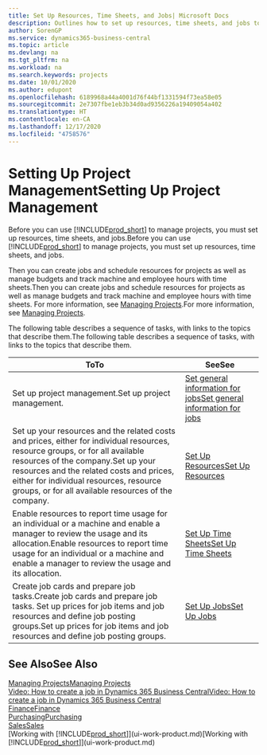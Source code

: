 ```yaml
---
title: Set Up Resources, Time Sheets, and Jobs| Microsoft Docs
description: Outlines how to set up resources, time sheets, and jobs to manage projects.
author: SorenGP
ms.service: dynamics365-business-central
ms.topic: article
ms.devlang: na
ms.tgt_pltfrm: na
ms.workload: na
ms.search.keywords: projects
ms.date: 10/01/2020
ms.author: edupont
ms.openlocfilehash: 6189968a44a4001d76f44bf1331594f73ea58e05
ms.sourcegitcommit: 2e7307fbe1eb3b34d0ad9356226a19409054a402
ms.translationtype: HT
ms.contentlocale: en-CA
ms.lasthandoff: 12/17/2020
ms.locfileid: "4758576"
---
```

# <a name="setting-up-project-management"></a><span data-ttu-id="298e4-103">Setting Up Project Management</span><span class="sxs-lookup"><span data-stu-id="298e4-103">Setting Up Project Management</span></span>
<span data-ttu-id="298e4-104">Before you can use [!INCLUDE[prod_short](includes/prod_short.md)] to manage projects, you must set up resources, time sheets, and jobs.</span><span class="sxs-lookup"><span data-stu-id="298e4-104">Before you can use [!INCLUDE[prod_short](includes/prod_short.md)] to manage projects, you must set up resources, time sheets, and jobs.</span></span>

<span data-ttu-id="298e4-105">Then you can create jobs and schedule resources for projects as well as manage budgets and track machine and employee hours with time sheets.</span><span class="sxs-lookup"><span data-stu-id="298e4-105">Then you can create jobs and schedule resources for projects as well as manage budgets and track machine and employee hours with time sheets.</span></span> <span data-ttu-id="298e4-106">For more information, see [Managing Projects](projects-manage-projects.md).</span><span class="sxs-lookup"><span data-stu-id="298e4-106">For more information, see [Managing Projects](projects-manage-projects.md).</span></span>  

<span data-ttu-id="298e4-107">The following table describes a sequence of tasks, with links to the topics that describe them.</span><span class="sxs-lookup"><span data-stu-id="298e4-107">The following table describes a sequence of tasks, with links to the topics that describe them.</span></span>

| <span data-ttu-id="298e4-108">To</span><span class="sxs-lookup"><span data-stu-id="298e4-108">To</span></span> | <span data-ttu-id="298e4-109">See</span><span class="sxs-lookup"><span data-stu-id="298e4-109">See</span></span> |
| --- | --- |
| <span data-ttu-id="298e4-110">Set up project management.</span><span class="sxs-lookup"><span data-stu-id="298e4-110">Set up project management.</span></span>|[<span data-ttu-id="298e4-111">Set general information for jobs</span><span class="sxs-lookup"><span data-stu-id="298e4-111">Set general information for jobs</span></span>](projects-how-setup-jobs.md#to-set-general-information-for-jobs)|
| <span data-ttu-id="298e4-112">Set up your resources and the related costs and prices, either for individual resources, resource groups, or for all available resources of the company.</span><span class="sxs-lookup"><span data-stu-id="298e4-112">Set up your resources and the related costs and prices, either for individual resources, resource groups, or for all available resources of the company.</span></span> |[<span data-ttu-id="298e4-113">Set Up Resources</span><span class="sxs-lookup"><span data-stu-id="298e4-113">Set Up Resources</span></span>](projects-how-setup-resources.md) |
| <span data-ttu-id="298e4-114">Enable resources to report time usage for an individual or a machine and enable a manager to review the usage and its allocation.</span><span class="sxs-lookup"><span data-stu-id="298e4-114">Enable resources to report time usage for an individual or a machine and enable a manager to review the usage and its allocation.</span></span> |[<span data-ttu-id="298e4-115">Set Up Time Sheets</span><span class="sxs-lookup"><span data-stu-id="298e4-115">Set Up Time Sheets</span></span>](projects-how-setup-time-sheets.md) |
| <span data-ttu-id="298e4-116">Create job cards and prepare job tasks.</span><span class="sxs-lookup"><span data-stu-id="298e4-116">Create job cards and prepare job tasks.</span></span> <span data-ttu-id="298e4-117">Set up prices for job items and job resources and define job posting groups.</span><span class="sxs-lookup"><span data-stu-id="298e4-117">Set up prices for job items and job resources and define job posting groups.</span></span> |[<span data-ttu-id="298e4-118">Set Up Jobs</span><span class="sxs-lookup"><span data-stu-id="298e4-118">Set Up Jobs</span></span>](projects-how-setup-jobs.md) |

## <a name="see-also"></a><span data-ttu-id="298e4-119">See Also</span><span class="sxs-lookup"><span data-stu-id="298e4-119">See Also</span></span>

[<span data-ttu-id="298e4-120">Managing Projects</span><span class="sxs-lookup"><span data-stu-id="298e4-120">Managing Projects</span></span>](projects-manage-projects.md)  
[<span data-ttu-id="298e4-121">Video: How to create a job in Dynamics 365 Business Central</span><span class="sxs-lookup"><span data-stu-id="298e4-121">Video: How to create a job in Dynamics 365 Business Central</span></span>](https://www.youtube.com/watch?v=VqaPWr7BWmw)  
[<span data-ttu-id="298e4-122">Finance</span><span class="sxs-lookup"><span data-stu-id="298e4-122">Finance</span></span>](finance.md)  
[<span data-ttu-id="298e4-123">Purchasing</span><span class="sxs-lookup"><span data-stu-id="298e4-123">Purchasing</span></span>](purchasing-manage-purchasing.md)  
[<span data-ttu-id="298e4-124">Sales</span><span class="sxs-lookup"><span data-stu-id="298e4-124">Sales</span></span>](sales-manage-sales.md)  
<span data-ttu-id="298e4-125">[Working with [!INCLUDE[prod_short](includes/prod_short.md)]](ui-work-product.md)</span><span class="sxs-lookup"><span data-stu-id="298e4-125">[Working with [!INCLUDE[prod_short](includes/prod_short.md)]](ui-work-product.md)</span></span>  
